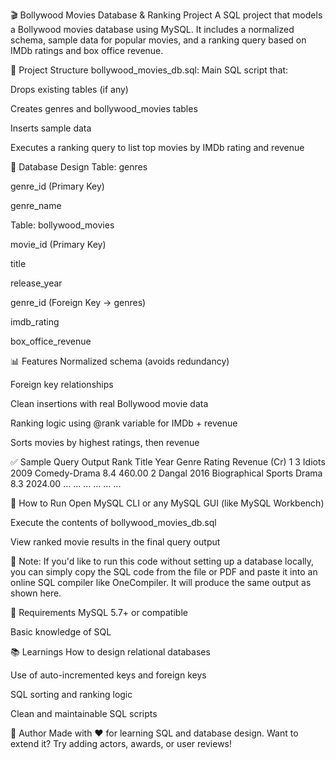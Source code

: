 🎬 Bollywood Movies Database & Ranking Project
A SQL project that models a Bollywood movies database using MySQL. It includes a normalized schema, sample data for popular movies, and a ranking query based on IMDb ratings and box office revenue.

📁 Project Structure
bollywood_movies_db.sql: Main SQL script that:

Drops existing tables (if any)

Creates genres and bollywood_movies tables

Inserts sample data

Executes a ranking query to list top movies by IMDb rating and revenue

🧱 Database Design
Table: genres

genre_id (Primary Key)

genre_name

Table: bollywood_movies

movie_id (Primary Key)

title

release_year

genre_id (Foreign Key → genres)

imdb_rating

box_office_revenue

📊 Features
Normalized schema (avoids redundancy)

Foreign key relationships

Clean insertions with real Bollywood movie data

Ranking logic using @rank variable for IMDb + revenue

Sorts movies by highest ratings, then revenue

✅ Sample Query Output
Rank	Title	Year	Genre	Rating	Revenue (Cr)
1	3 Idiots	2009	Comedy-Drama	8.4	460.00
2	Dangal	2016	Biographical Sports Drama	8.3	2024.00
...	...	...	...	...	...

🚀 How to Run
Open MySQL CLI or any MySQL GUI (like MySQL Workbench)

Execute the contents of bollywood_movies_db.sql

View ranked movie results in the final query output

📌 Note:
If you'd like to run this code without setting up a database locally, you can simply copy the SQL code from the file or PDF and paste it into an online SQL compiler like OneCompiler. It will produce the same output as shown here.

📌 Requirements
MySQL 5.7+ or compatible

Basic knowledge of SQL

📚 Learnings
How to design relational databases

Use of auto-incremented keys and foreign keys

SQL sorting and ranking logic

Clean and maintainable SQL scripts

📝 Author
Made with ❤️ for learning SQL and database design.
Want to extend it? Try adding actors, awards, or user reviews!
